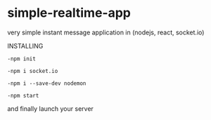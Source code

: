 # simple-realtime-app
very simple instant message application in (nodejs, react, socket.io)

INSTALLING
  
  `-npm init`  
  
  `-npm i socket.io`  
  
  `-npm i --save-dev nodemon`  
  
  `-npm start`  
  
and finally launch your server 
